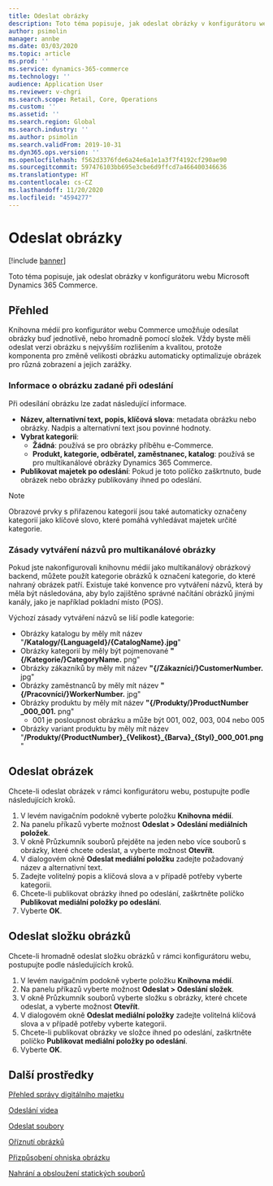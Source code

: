 ```yaml
---
title: Odeslat obrázky
description: Toto téma popisuje, jak odeslat obrázky v konfigurátoru webu Microsoft Dynamics 365 Commerce.
author: psimolin
manager: annbe
ms.date: 03/03/2020
ms.topic: article
ms.prod: ''
ms.service: dynamics-365-commerce
ms.technology: ''
audience: Application User
ms.reviewer: v-chgri
ms.search.scope: Retail, Core, Operations
ms.custom: ''
ms.assetid: ''
ms.search.region: Global
ms.search.industry: ''
ms.author: psimolin
ms.search.validFrom: 2019-10-31
ms.dyn365.ops.version: ''
ms.openlocfilehash: f562d3376fde6a24e6a1e1a3f7f4192cf290ae90
ms.sourcegitcommit: 597476103bb695e3cbe6d9ffcd7a466400346636
ms.translationtype: HT
ms.contentlocale: cs-CZ
ms.lasthandoff: 11/20/2020
ms.locfileid: "4594277"
---
```

# <a name="upload-images"></a>Odeslat obrázky

[!include [banner](includes/banner.md)]

Toto téma popisuje, jak odeslat obrázky v konfigurátoru webu Microsoft Dynamics 365 Commerce.

## <a name="overview"></a>Přehled

Knihovna médií pro konfigurátor webu Commerce umožňuje odesílat obrázky buď jednotlivě, nebo hromadně pomocí složek. Vždy byste měli odeslat verzi obrázku s nejvyšším rozlišením a kvalitou, protože komponenta pro změně velikosti obrázku automaticky optimalizuje obrázek pro různá zobrazení a jejich zarážky.

### <a name="image-information-specified-during-upload"></a>Informace o obrázku zadané při odeslání

Při odesílání obrázku lze zadat následující informace.

- **Název, alternativní text, popis, klíčová slova**: metadata obrázku nebo obrázky. Nadpis a alternativní text jsou povinné hodnoty.
- **Vybrat kategorii**:
    - **Žádná**: používá se pro obrázky příběhu e-Commerce.
    - **Produkt, kategorie, odběratel, zaměstnanec, katalog**: používá se pro multikanálové obrázky Dynamics 365 Commerce.
- **Publikovat majetek po odeslání**: Pokud je toto políčko zaškrtnuto, bude obrázek nebo obrázky publikovány ihned po odeslání.

> [!NOTE]
> Obrazové prvky s přiřazenou kategorií jsou také automaticky označeny kategorií jako klíčové slovo, které pomáhá vyhledávat majetek určité kategorie.

### <a name="naming-conventions-for-omni-channel-images"></a>Zásady vytváření názvů pro multikanálové obrázky 

Pokud jste nakonfigurovali knihovnu médií jako multikanálový obrázkový backend, můžete použít kategorie obrázků k označení kategorie, do které nahraný obrázek patří. Existuje také konvence pro vytváření názvů, která by měla být následována, aby bylo zajištěno správné načítání obrázků jinými kanály, jako je například pokladní místo (POS).

Výchozí zásady vytváření názvů se liší podle kategorie:
- Obrázky katalogu by měly mít název "**/Katalogy/\{LanguageId\}/\{CatalogName\}.jpg**"
- Obrázky kategorií by měly být pojmenované **"\{/Kategorie/\}CategoryName.** png"
- Obrázky zákazníků by měly mít název **"\{/Zákazníci/\}CustomerNumber.** jpg"
- Obrázky zaměstnanců by měly mít název **"\{/Pracovníci/\}WorkerNumber.** jpg"
- Obrázky produktu by měly mít název **"\{/Produkty/\}ProductNumber _000_001.** png"
    - 001 je posloupnost obrázku a může být 001, 002, 003, 004 nebo 005
- Obrázky variant produktu by měly mít název "**/Produkty/\{ProductNumber\}\_\{Velikost\}\_\{Barva\}\_\{Styl\}\_000_001.png**"

## <a name="upload-an-image"></a>Odeslat obrázek

Chcete-li odeslat obrázek v rámci konfigurátoru webu, postupujte podle následujících kroků.

1. V levém navigačním podokně vyberte položku **Knihovna médií**.
1. Na panelu příkazů vyberte možnost **Odeslat \> Odeslání mediálních položek**.
1. V okně Průzkumník souborů přejděte na jeden nebo více souborů s obrázky, které chcete odeslat, a vyberte možnost **Otevřít**.
1. V dialogovém okně **Odeslat mediální položku** zadejte požadovaný název a alternativní text.
1. Zadejte volitelný popis a klíčová slova a v případě potřeby vyberte kategorii. 
1. Chcete-li publikovat obrázky ihned po odeslání, zaškrtněte políčko **Publikovat mediální položky po odeslání**.
1. Vyberte **OK**.

## <a name="upload-a-folder-of-images"></a>Odeslat složku obrázků

Chcete-li hromadně odeslat složku obrázků v rámci konfigurátoru webu, postupujte podle následujících kroků.

1. V levém navigačním podokně vyberte položku **Knihovna médií**.
1. Na panelu příkazů vyberte možnost **Odeslat \> Odeslání složek**.
1. V okně Průzkumník souborů vyberte složku s obrázky, které chcete odeslat, a vyberte možnost **Otevřít**.
1. V dialogovém okně **Odeslat mediální položky** zadejte volitelná klíčová slova a v případě potřeby vyberte kategorii. 
1. Chcete-li publikovat obrázky ve složce ihned po odeslání, zaškrtněte políčko **Publikovat mediální položky po odeslání**.
1. Vyberte **OK**.

## <a name="additional-resources"></a>Další prostředky

[Přehled správy digitálního majetku](dam-overview.md)

[Odeslání videa](dam-upload-video.md)

[Odeslat soubory](dam-upload-files.md)

[Oříznutí obrázků](dam-crop-images.md)

[Přizpůsobení ohniska obrázku](dam-custom-focal-point.md)

[Nahrání a obsloužení statických souborů](upload-serve-static-files.md)
